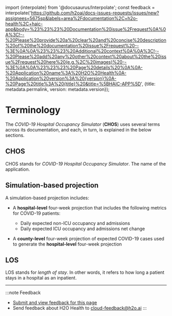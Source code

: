 import {interpolate} from '@docusaurus/Interpolate';
const feedback = interpolate('https://github.com/h2oai/docs-issues-requests/issues/new?assignees=5675sp&labels=area%2Fdocumentation%2C+h2o-health%2C+haic-app&body=%23%23%23%20Documentation%20issue%2Frequest%0A%0A%3C!--%20Please%20provide%20a%20clear%20and%20concise%20description%20of%20the%20documentation%20issue%2Frequest%20--%3E%0A%0A%23%23%23%20Additional%20context%0A%0A%3C!--%20Please%20add%20any%20other%20context%20about%20the%20issue%2Frequest%20here%20(e.g.%2C%20images)%20--%3E%0A%0A%23%23%23%20Page%20details%20%0A%0A-%20Application%20name%3A%20H2O%20Health%0A-%20Application%20version%3A%20{version}%0A-%20Page%20title%3A%20{title}%20&title=%5BHAIC-APP%5D', {title: metadata.permalink, version: metadata.version});

# Terminology 

The *COVID-19 Hospital Occupancy Simulator* (**CHOS**) uses several terms across its documentation, and each, in turn, is explained in the below sections.

## CHOS

CHOS stands for *COVID-19 Hospital Occupancy Simulator*. The name of the application. 

## Simulation-based projection 

A simulation-based projection includes: 


- A **hospital-level** four-week projection that includes the following metrics for COVID-19 patients:

	- Daily expected non-ICU occupancy and admissions 
	- Daily expected ICU occupancy and admissions net change 

- A **county-level** four-week projection of expected COVID-19 cases used to generate the **hospital-level** four-week projection

## LOS

LOS stands for *length of stay*. In other words, it refers to how long a patient stays in a hospital as an inpatient. 

***
:::note Feedback
  - <a href={feedback}>Submit and view feedback for this page</a>
  - Send feedback about H2O Health to <cloud-feedback@h2o.ai>
:::